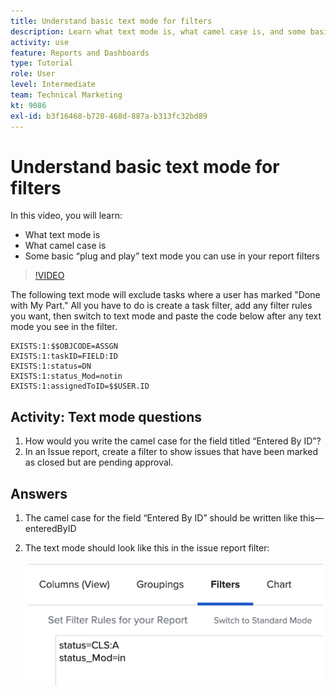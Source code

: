 ```yaml
---
title: Understand basic text mode for filters
description: Learn what text mode is, what camel case is, and some basic “plug and play” text mode you can use in your report filters in [!DNL  ].
activity: use
feature: Reports and Dashboards
type: Tutorial
role: User
level: Intermediate
team: Technical Marketing
kt: 9086
exl-id: b3f16468-b720-468d-887a-b313fc32bd89
---
```

# Understand basic text mode for filters

In this video, you will learn:

* What text mode is 
* What camel case is 
* Some basic “plug and play” text mode you can use in your report filters 

>[!VIDEO](https://video.tv.adobe.com/v/336820/?quality=12)

The following text mode will exclude tasks where a user has marked "Done with My Part." All you have to do is create a task filter, add any filter rules you want, then switch to text mode and paste the code below after any text mode you see in the filter.

```
EXISTS:1:$$OBJCODE=ASSGN  
EXISTS:1:taskID=FIELD:ID  
EXISTS:1:status=DN  
EXISTS:1:status_Mod=notin  
EXISTS:1:assignedToID=$$USER.ID 
```

## Activity: Text mode questions

1. How would you write the camel case for the field titled “Entered By ID”? 
1. In an Issue report, create a filter to show issues that have been marked as closed but are pending approval. 

## Answers 

1. The camel case for the field “Entered By ID” should be written like this—enteredByID 
1. The text mode should look like this in the issue report filter: 

   ![An image of the screen to create a new filter in text mode](assets/btm-answer.png)
